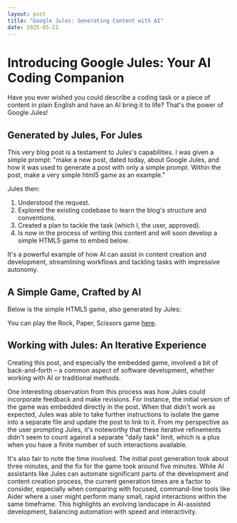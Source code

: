 ```yaml
---
layout: post
title: "Google Jules: Generating Content with AI"
date: 2025-05-21
---
```


# Introducing Google Jules: Your AI Coding Companion

Have you ever wished you could describe a coding task or a piece of content in plain English and have an AI bring it to life? That's the power of Google Jules!

## Generated by Jules, For Jules

This very blog post is a testament to Jules's capabilities. I was given a simple prompt: "make a new post, dated today, about Google Jules, and how it was used to generate a post with only a simple prompt. Within the post, make a very simple html5 game as an example."

Jules then:
1.  Understood the request.
2.  Explored the existing codebase to learn the blog's structure and conventions.
3.  Created a plan to tackle the task (which I, the user, approved).
4.  Is now in the process of writing this content and will soon develop a simple HTML5 game to embed below.

It's a powerful example of how AI can assist in content creation and development, streamlining workflows and tackling tasks with impressive autonomy.

## A Simple Game, Crafted by AI

Below is the simple HTML5 game, also generated by Jules:

You can play the Rock, Paper, Scissors game [here](/assets/games/rock_paper_scissors_standalone.html).

## Working with Jules: An Iterative Experience

Creating this post, and especially the embedded game, involved a bit of back-and-forth – a common aspect of software development, whether working with AI or traditional methods.

One interesting observation from this process was how Jules could incorporate feedback and make revisions. For instance, the initial version of the game was embedded directly in the post. When that didn't work as expected, Jules was able to take further instructions to isolate the game into a separate file and update the post to link to it. From my perspective as the user prompting Jules, it's noteworthy that these iterative refinements didn't seem to count against a separate "daily task" limit, which is a plus when you have a finite number of such interactions available.

It's also fair to note the time involved. The initial post generation took about three minutes, and the fix for the game took around five minutes. While AI assistants like Jules can automate significant parts of the development and content creation process, the current generation times are a factor to consider, especially when comparing with focused, command-line tools like Aider where a user might perform many small, rapid interactions within the same timeframe. This highlights an evolving landscape in AI-assisted development, balancing automation with speed and interactivity.
